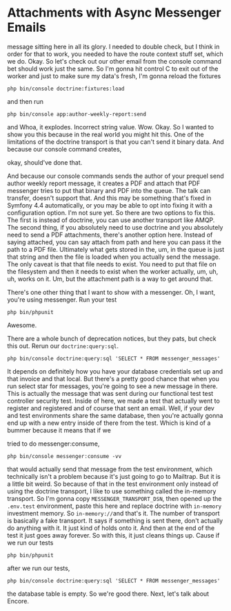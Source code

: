 # Attachments with Async Messenger Emails

message sitting here in all its glory. I needed to double check, but I think in order
for that to work, you needed to have the route context stuff set, which we do. Okay.
So let's check out our other email from the console command bet should work just the
same. So I'm gonna hit control C to exit out of the worker and just to make sure my
data's fresh, I'm gonna reload the fixtures

```terminal-silent
php bin/console doctrine:fixtures:load
```

and then run

```terminal
php bin/console app:author-weekly-report:send
```

and Whoa, it explodes. Incorrect string value. Wow. Okay.
So I wanted to show you this because in the real world you might hit this. One of the
limitations of the doctrine transport is that you can't send it binary data. And
because our console command creates,

okay, should've done that.

And because our console commands sends the author of your prequel send author weekly
report message, it creates a PDF and attach that PDF messenger tries to put that
binary and PDF into the queue. The talk can transfer, doesn't support that. And this
may be something that's fixed in Symfony 4.4 automatically, or you may be able to opt
into fixing it with a configuration option. I'm not sure yet. So there are two
options to fix this. The first is instead of doctrine, you can use another transport
like AMQP. The second thing, if you absolutely need to use doctrine and you
absolutely need to send a PDF attachments, there's another option here. Instead of
saying attached, you can say attach from path and here you can pass it the path to a
PDF file. Ultimately what gets stored in the, um, in the queue is just that string
and then the file is loaded when you actually send the message. The only caveat is
that that file needs to exist. You need to put that file on the filesystem and then
it needs to exist when the worker actually, um, uh, uh, works on it. Um, but the
attachment path is a way to get around that.

There's one other thing that I want to show with a messenger. Oh, I want, you're
using messenger. Run your test

```terminal
php bin/phpunit
```

Awesome.

There are a whole bunch of deprecation notices, but they pats, but check this out.
Rerun our `doctrine:query:sql`.

```terminal
php bin/console doctrine:query:sql 'SELECT * FROM messenger_messages'
```

It depends on definitely how you have your database
credentials set up and that invoice and that local. But there's a pretty good chance
that when you run select star for messages, you're going to see a new message in
there. This is actually the message that was sent during our functional test test
controller security test. Inside of here, we made a test that actually went to
register and registered and of course that sent an email. Well, if your dev and test
environments share the same database, then you're actually gonna end up with a new
entry inside of there from the test. Which is kind of a bummer because it means that
if we

tried to do messenger:consume,

```terminal
php bin/console messenger:consume -vv
```

that would actually send that message from the test
environment, which technically isn't a problem because it's just going to go to
Mailtrap. But it is a little bit weird. So because of that in the test environment
only instead of using the doctrine transport, I like to use something called the
in-memory transport. So I'm gonna copy `MESSENGER_TRANSPORT_DSN`, then opened up the
`.env.test` environment, paste this here and replace doctrine with `in-memory`
investment memory. So `in-memory://`and that's it. The number
of transport is basically a fake transport. It says if something is sent there, don't
actually do anything with it. It just kind of holds onto it. And then at the end of
the test it just goes away forever. So with this, it just cleans things up. Cause if
we run our tests

```terminal-silent
php bin/phpunit
```

after we run our tests,

```terminal-silent
php bin/console doctrine:query:sql 'SELECT * FROM messenger_messages'
```

the database table is empty. So we're good there. Next, let's talk about Encore.
